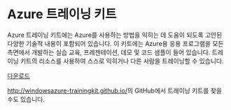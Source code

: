 
<div>
<h1>Azure 트레이닝 키트</h1>
<p>Azure 트레이닝 키트에는 Azure를 사용하는 방법을 익히는 데 도움이 되도록 고안된 다양한 기술적 내용이 포함되어 있습니다. 이 키트에는 Azure용 응용 프로그램을 모든 측면에서 개발하는 실습 교육, 프레젠테이션, 데모 및 코드 샘플이 들어 있습니다. 트레이닝 키트의 리소스를 사용하여 스스로 익히거나 다른 사람을 트레이닝할 수 있습니다.</p>
<p><a  href="http://go.microsoft.com/fwlink/p/?LinkId=331133" class="solution-cta-link light-font arrowbtn green">다운로드</a></p>
<p><a  href="http://windowsazure-trainingkit.github.io/">http://windowsazure-trainingkit.github.io/</a>의 GitHub에서 트레이닝 키트를 찾을 수도 있습니다.</p>
</div>

 